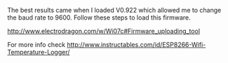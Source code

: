 The best results came when I loaded V0.922 which allowed me to change the baud rate to 9600. Follow these steps to load this firmware.

http://www.electrodragon.com/w/Wi07c#Firmware_uploading_tool

For more info check http://www.instructables.com/id/ESP8266-Wifi-Temperature-Logger/
